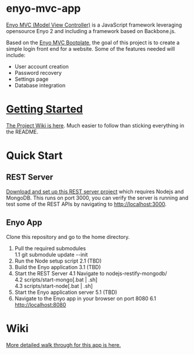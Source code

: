enyo-mvc-app
============
[Enyo MVC (Model View Controller)](https://github.com/enyojs/enyo/wiki/Enyo-MVC-Intro) is a JavaScript framework leveraging opensource Enyo 2 and including a framework based on Backbone.js.

Based on the [Enyo MVC Bootplate](https://github.com/enyojs/bootplate-mvc), the goal of this project is to create a simple login front end for a website. Some of the features needed will include:

- User account creation
- Password recovery
- Settings page
- Database integration

# [Getting Started](https://github.com/pcimino/login-enyo-mvc/wiki) #

[The Project Wiki is here](https://github.com/pcimino/login-enyo-mvc/wiki). Much easier to follow than sticking everything in the README.

# Quick Start
## REST Server
<a href="https://github.com/pcimino/nodejs-restify-mongodb" target="_blank">Download and set up this REST server project</a> which requires Nodejs and MongoDB. This runs on port 3000, you can verify the server is running and test some of the REST APIs by navigating to <a href="http://localhost:3000" target="_blank">http://localhost:3000</a>.

## Enyo App
Clone this repository and go to the home directory.

1. Pull the required submodules  
1.1 git submodule update --init  
2. Run the Node setup script
2.1 (TBD)
3. Build the Enyo application
3.1 (TBD)
4. Start the REST Server
4.1 Navigate to nodejs-restify-mongodb/  
4.2 scripts/start-mongo[.bat | .sh]  
4.3 scripts/start-node[.bat | .sh]   
5. Start the Enyo application server
5.1 (TBD)
6. Navigate to the Enyo app in your browser on port 8080
6.1 <a href="http://localhost:8080" target="_blank">http://localhost:8080</a>

# Wiki
[More detailed walk through for this app is here.](https://github.com/pcimino/enyo-mvc-app/wiki)
